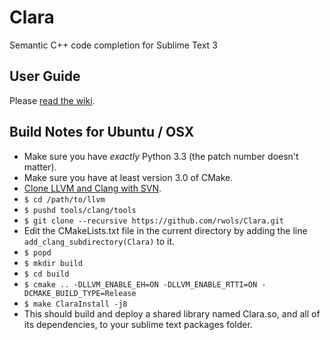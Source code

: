 # Clara
Semantic C++ code completion for Sublime Text 3

## User Guide
Please [read the wiki][1].

## Build Notes for Ubuntu / OSX
* Make sure you have *exactly* Python 3.3 (the patch number doesn't matter).
* Make sure you have at least version 3.0 of CMake.
* [Clone LLVM and Clang with SVN][2].
* `$ cd /path/to/llvm`
* `$ pushd tools/clang/tools`
* `$ git clone --recursive https://github.com/rwols/Clara.git`
* Edit the CMakeLists.txt file in the current directory by adding the line 
  `add_clang_subdirectory(Clara)` to it.
* `$ popd`
* `$ mkdir build`
* `$ cd build`
* `$ cmake .. -DLLVM_ENABLE_EH=ON -DLLVM_ENABLE_RTTI=ON -DCMAKE_BUILD_TYPE=Release`
* `$ make ClaraInstall -j8` 
* This should build and deploy a shared library named Clara.so, and all of its
  dependencies, to your sublime text packages folder.

[1]: https://github.com/rwols/Clara/wiki
[2]: https://clang.llvm.org/get_started.html
